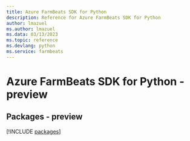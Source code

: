 ```yaml
---
title: Azure FarmBeats SDK for Python
description: Reference for Azure FarmBeats SDK for Python
author: lmazuel
ms.author: lmazuel
ms.data: 03/13/2023
ms.topic: reference
ms.devlang: python
ms.service: farmbeats
---
```

# Azure FarmBeats SDK for Python - preview
## Packages - preview
[!INCLUDE [packages](farmbeats-index.md)]